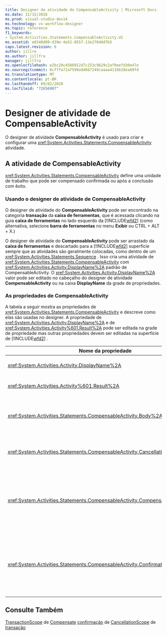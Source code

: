 ```yaml
---
title: Designer de atividade do CompensableActivity | Microsoft Docs
ms.date: 11/15/2016
ms.prod: visual-studio-dev14
ms.technology: vs-workflow-designer
ms.topic: reference
f1_keywords:
- System.Activities.Statements.CompensableActivity.UI
ms.assetid: e0340d89-d39e-4a52-8557-13e27040d7b5
caps.latest.revision: 6
author: jillre
ms.author: jillfra
manager: jillfra
ms.openlocfilehash: e2bc28c4586912d7c253c9629c2af0eefd30e47e
ms.sourcegitcommit: 6cfffa72af599a9d667249caaaa411bb28ea69fd
ms.translationtype: MT
ms.contentlocale: pt-BR
ms.lasthandoff: 09/02/2020
ms.locfileid: "72656987"
---
```

# <a name="compensableactivity-activity-designer"></a>Designer de atividade de CompensableActivity
O designer de atividade **CompensableActivity** é usado para criar e configurar uma <xref:System.Activities.Statements.CompensableActivity> atividade.

## <a name="the-compensableactivity-activity"></a>A atividade de CompensableActivity
 <xref:System.Activities.Statements.CompensableActivity> define uma unidade de trabalho que pode ser compensado confirmada ou após a conclusão com êxito.

### <a name="using-the-compensableactivity-activity-designer"></a>Usando o designer de atividade de CompensableActivity
 O designer de atividade do **CompensableActivity** pode ser encontrado na categoria **transação** da **caixa de ferramentas**, que é acessada clicando na guia **caixa de ferramentas** no lado esquerdo da [!INCLUDE[wfd2](../includes/wfd2-md.md)] (como alternativa, selecione **barra de ferramentas** no menu **Exibir** ou CTRL + ALT + X.)

 O designer de atividade do **CompensableActivity** pode ser arrastado da **caixa de ferramentas** e descartado para a [!INCLUDE[wfd2](../includes/wfd2-md.md)] superfície sempre que as atividades são geralmente colocadas, como dentro de um <xref:System.Activities.Statements.Sequence> . Isso cria uma atividade de <xref:System.Activities.Statements.CompensableActivity> com <xref:System.Activities.Activity.DisplayName%2A> padrão de CompensableActivity. O <xref:System.Activities.Activity.DisplayName%2A> valor pode ser editado no cabeçalho do designer de atividade **CompensableActivity** ou na caixa **DisplayName** da grade de propriedades.

### <a name="the-compensableactivity-properties"></a>As propriedades de CompensableActivity
 A tabela a seguir mostra as propriedades de <xref:System.Activities.Statements.CompensableActivity> e descreve como elas são usadas no designer. A propriedade de <xref:System.Activities.Activity.DisplayName%2A> e de <xref:System.Activities.Activity%601.Result%2A> pode ser editada na grade de propriedade mas outras propriedades devem ser editadas na superfície de [!INCLUDE[wfd2](../includes/wfd2-md.md)] .

|Nome da propriedade|Obrigatório|Uso|
|-------------------|--------------|-----------|
|<xref:System.Activities.Activity.DisplayName%2A>|Falso|O nome amigável opcional de atividade de <xref:System.Activities.Statements.CompensableActivity> . O padrão é CompensableActivity.|
|<xref:System.Activities.Activity%601.Result%2A>|Falso|Especifica o valor de retorno de <xref:System.Activities.Statements.CompensableActivity>. Esta propriedade deve ser editada na grade de propriedade.|
|<xref:System.Activities.Statements.CompensableActivity.Body%2A>|Verdadeiro|Especifica a atividade para que a compensação, cancelamento, e a lógica de confirmação são fornecidos. Para adicionar a <xref:System.Activities.Statements.CompensableActivity.Body%2A> atividade, remova uma atividade da caixa de **ferramentas** para o **corpo** do **CompensableActivity** designer de atividade com dica de texto "soltar atividade aqui".|
|<xref:System.Activities.Statements.CompensableActivity.CancellationHandler%2A>|Falso|Especifica a atividade que é executado no caso de cancelamento. Para adicionar a atividade, remova seu designer da caixa de **ferramentas** para o **CancellationHandler** box no designer de atividades do **CompensableActivity** com o texto de dica "soltar atividade aqui".|
|<xref:System.Activities.Statements.CompensableActivity.CompensationHandler%2A>|Falso|Especifica a atividade a ser executada para compensar a atividade de <xref:System.Activities.Statements.CompensableActivity.Body%2A> . Esse manipulador pode ser chamado explicitamente usando a atividade de <xref:System.Activities.Statements.Compensate> .<br /><br /> Para adicionar a atividade, solte seu designer de atividade da caixa de **ferramentas** na **CompensationHandler** box no designer de atividades do **CompensableActivity** com o texto de dica "soltar atividade aqui".|
|<xref:System.Activities.Statements.CompensableActivity.ConfirmationHandler%2A>|Falso|Especifica a atividade a ser executada para confirmar a atividade de <xref:System.Activities.Statements.CompensableActivity.Body%2A> . Esse manipulador pode ser chamado explicitamente usando a atividade de <xref:System.Activities.Statements.Confirm> .<br /><br /> Para adicionar a atividade, solte seu designer de atividade da caixa de **ferramentas** na **ConfirmationHandler** box no designer de atividades do **CompensableActivity** com o texto de dica "soltar atividade aqui".|

## <a name="see-also"></a>Consulte Também
 [TransactionScope](../workflow-designer/transactionscope-activity-designer.md) de [Compensate](../workflow-designer/compensate-activity-designer.md) [confirmação](../workflow-designer/confirm-activity-designer.md) de [CancellationScope](../workflow-designer/cancellationscope-activity-designer.md) de [transação](../workflow-designer/transaction-activity-designers.md)